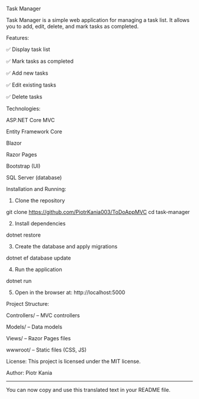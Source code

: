 
Task Manager

Task Manager is a simple web application for managing a task list. It allows you to add, edit, delete, and mark tasks as completed.

Features:

✅ Display task list

✅ Mark tasks as completed

✅ Add new tasks

✅ Edit existing tasks

✅ Delete tasks


Technologies:

ASP.NET Core MVC

Entity Framework Core

Blazor

Razor Pages

Bootstrap (UI)

SQL Server (database)


Installation and Running:

1. Clone the repository

git clone https://github.com/PiotrKania003/ToDoAppMVC
cd task-manager


2. Install dependencies

dotnet restore


3. Create the database and apply migrations

dotnet ef database update


4. Run the application

dotnet run


5. Open in the browser at: http://localhost:5000



Project Structure:

Controllers/ – MVC controllers

Models/ – Data models

Views/ – Razor Pages files

wwwroot/ – Static files (CSS, JS)


License: This project is licensed under the MIT license.

Author: Piotr Kania


---

You can now copy and use this translated text in your README file.

